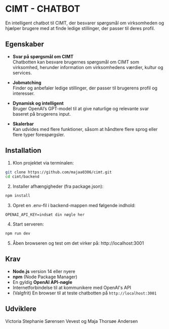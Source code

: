
# CIMT - CHATBOT

En intelligent chatbot til CIMT, der besvarer spørgsmål om virksomheden og hjælper brugere med at finde ledige stillinger, der passer til deres profil.


## Egenskaber

- **Svar på spørgsmål om CIMT**  
  Chatbotten kan besvare brugernes spørgsmål om CIMT som virksomhed, herunder information om virksomhedens værdier, kultur og services.

- **Jobmatching**  
  Finder og anbefaler ledige stillinger, der passer til brugerens profil og interesser.

- **Dynamisk og intelligent**  
  Bruger OpenAI’s GPT-model til at give naturlige og relevante svar baseret på brugerens input.

- **Skalerbar**  
  Kan udvides med flere funktioner, såsom at håndtere flere sprog eller flere typer forespørgsler.



## Installation

1. Klon projektet via terminalen:

```bash
git clone https://github.com/majaa0306/cimt.git
cd cimt/backend
```

2. Installer afhængigheder (fra package.json):

```bash
npm install
```
3. Opret en .env-fil i backend-mappen med følgende indhold:

```env
OPENAI_API_KEY=indsæt din nøgle her

```

4. Start serveren:
```bash
npm run dev
```

5. Åben browseren og test om det virker på:
http://localhost:3001

    
## Krav

- **Node.js** version 14 eller nyere  
- **npm** (Node Package Manager)  
- En gyldig **OpenAI API-nøgle**  
- Internetforbindelse til at kommunikere med OpenAI's API  
- (Valgfrit) En browser til at teste chatbotten på `http://localhost:3001`  

## Udviklere

Victoria Stephanie Sørensen Vevest og Maja Thorsøe Andersen